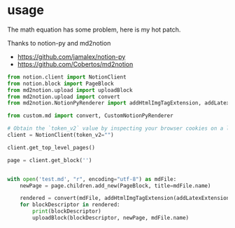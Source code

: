 # usage

The math equation has some problem, here is my hot patch.

Thanks to notion-py and md2notion
- https://github.com/jamalex/notion-py
- https://github.com/Cobertos/md2notion

```python
from notion.client import NotionClient
from notion.block import PageBlock
from md2notion.upload import uploadBlock
from md2notion.upload import convert
from md2notion.NotionPyRenderer import addHtmlImgTagExtension, addLatexExtension

from custom.md import convert, CustomNotionPyRenderer

# Obtain the `token_v2` value by inspecting your browser cookies on a logged-in (non-guest) session on Notion.so
client = NotionClient(token_v2="")

client.get_top_level_pages()

page = client.get_block('')


with open('test.md', "r", encoding="utf-8") as mdFile:
    newPage = page.children.add_new(PageBlock, title=mdFile.name)

    rendered = convert(mdFile, addHtmlImgTagExtension(addLatexExtension(CustomNotionPyRenderer)))
    for blockDescriptor in rendered:
        print(blockDescriptor)
        uploadBlock(blockDescriptor, newPage, mdFile.name)
```